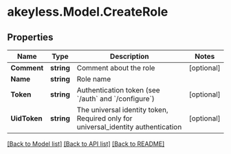 # akeyless.Model.CreateRole
## Properties

Name | Type | Description | Notes
------------ | ------------- | ------------- | -------------
**Comment** | **string** | Comment about the role | [optional] 
**Name** | **string** | Role name | 
**Token** | **string** | Authentication token (see &#x60;/auth&#x60; and &#x60;/configure&#x60;) | [optional] 
**UidToken** | **string** | The universal identity token, Required only for universal_identity authentication | [optional] 

[[Back to Model list]](../README.md#documentation-for-models) [[Back to API list]](../README.md#documentation-for-api-endpoints) [[Back to README]](../README.md)

